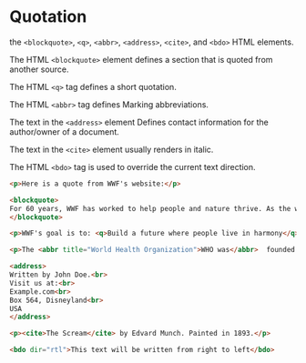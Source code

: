 # Quotation

the `<blockquote>`, `<q>`, `<abbr>`, `<address>`, `<cite>`, and `<bdo>` HTML elements.

The HTML `<blockquote>` element defines a section that is quoted from another source.

The HTML `<q>` tag defines a short quotation.

The HTML `<abbr>` tag defines Marking abbreviations.

The text in the `<address>` element Defines contact information for the author/owner of a document.

The text in the `<cite>` element usually renders in italic.

The HTML `<bdo>` tag is used to override the current text direction.

```html
<p>Here is a quote from WWF's website:</p>

<blockquote>
For 60 years, WWF has worked to help people and nature thrive. As the world's leading conservation organization, WWF works in nearly 100 countries. At every level, we collaborate with people around the world to develop and deliver innovative solutions that protect communities, wildlife, and the places in which they live.
</blockquote>

<p>WWF's goal is to: <q>Build a future where people live in harmony</q> with nature.</p>

<p>The <abbr title="World Health Organization">WHO was</abbr>  founded in 1948.</p>

<address>
Written by John Doe.<br>
Visit us at:<br>
Example.com<br>
Box 564, Disneyland<br>
USA
</address>

<p><cite>The Scream</cite> by Edvard Munch. Painted in 1893.</p>

<bdo dir="rtl">This text will be written from right to left</bdo>

```

